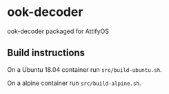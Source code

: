 # ook-decoder
ook-decoder packaged for AttifyOS

## Build instructions

On a Ubuntu 18.04 container run `src/build-ubuntu.sh`.

On a alpine container run `src/build-alpine.sh`.